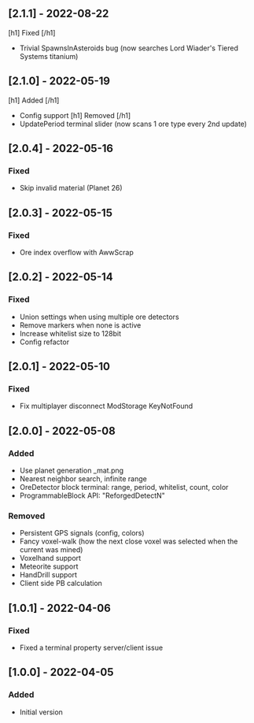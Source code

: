 ## [2.1.1] - 2022-08-22
[h1] Fixed [/h1]
- Trivial SpawnsInAsteroids bug (now searches Lord Wiader's Tiered Systems titanium)

## [2.1.0] - 2022-05-19
[h1] Added [/h1]
- Config support
[h1] Removed [/h1]
- UpdatePeriod terminal slider (now scans 1 ore type every 2nd update)

## [2.0.4] - 2022-05-16
### Fixed
- Skip invalid material (Planet 26)

## [2.0.3] - 2022-05-15
### Fixed
- Ore index overflow with AwwScrap

## [2.0.2] - 2022-05-14
### Fixed
- Union settings when using multiple ore detectors
- Remove markers when none is active
- Increase whitelist size to 128bit
- Config refactor

## [2.0.1] - 2022-05-10
### Fixed
- Fix multiplayer disconnect ModStorage KeyNotFound

## [2.0.0] - 2022-05-08
### Added
- Use planet generation _mat.png
- Nearest neighbor search, infinite range
- OreDetector block terminal: range, period, whitelist, count, color
- ProgrammableBlock API: "ReforgedDetectN"
### Removed
- Persistent GPS signals (config, colors)
- Fancy voxel-walk (how the next close voxel was selected when the current was mined)
- Voxelhand support
- Meteorite support
- HandDrill support
- Client side PB calculation

## [1.0.1] - 2022-04-06
### Fixed
- Fixed a terminal property server/client issue

## [1.0.0] - 2022-04-05
### Added
- Initial version